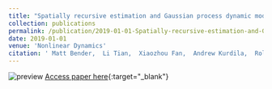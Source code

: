 ```yaml
---
title: "Spatially recursive estimation and Gaussian process dynamic models of bat flapping flight"
collection: publications
permalink: /publication/2019-01-01-Spatially-recursive-estimation-and-Gaussian-process-dynamic-models-of-bat-flapping-flight
date: 2019-01-01
venue: 'Nonlinear Dynamics'
citation: ' Matt Bender,  Li Tian,  Xiaozhou Fan,  Andrew Kurdila,  Rolf Muller, &quot;Spatially recursive estimation and Gaussian process dynamic models of bat flapping flight.&quot; Nonlinear Dynamics, 2019.'
---
```

![preview](http://xiaozhoufan.github.io/images/2019_J_Bender_preview.jpg)
[Access paper here](http://xiaozhoufan.github.io/files/2019_J_Bender_Spatially_recursive_estimation_and_Gaussian_process_dynamic_models_of_bat_flapping_flight.pdf){:target="_blank"}
